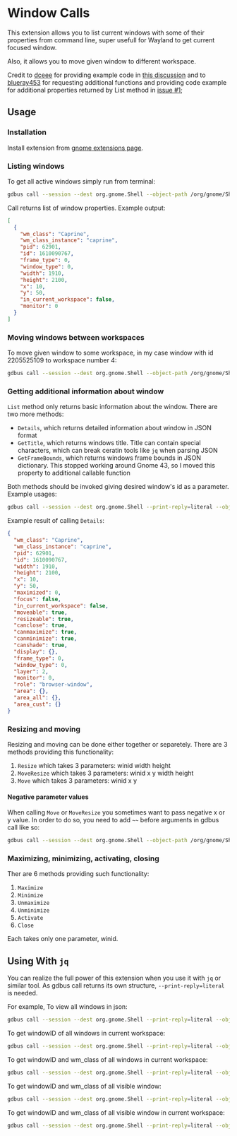# Window Calls

This extension allows you to list current windows with some of their properties from command line, super usefull for Wayland to get current focused window.

Also, it allows you to move given window to different workspace.

Credit to [dceee](https://github.com/dceee) for providing example code in [this discussion](https://gist.github.com/rbreaves/257c3edfa301786e66e964d7ac036269)
and to [blueray453](https://github.com/blueray453) for requesting additional functions and providing code example for additional properties returned by List
method in [issue #1](https://github.com/ickyicky/window-calls/issues/1);

## Usage

### Installation

Install extension from [gnome extensions page](https://extensions.gnome.org/extension/4724/window-calls/).

### Listing windows

To get all active windows simply run from terminal:

```sh
gdbus call --session --dest org.gnome.Shell --object-path /org/gnome/Shell/Extensions/Windows --method org.gnome.Shell.Extensions.Windows.List
```

Call returns list of window properties. Example output:
```json
[
  {
    "wm_class": "Caprine",
    "wm_class_instance": "caprine",
    "pid": 62901,
    "id": 1610090767,
    "frame_type": 0,
    "window_type": 0,
    "width": 1910,
    "height": 2100,
    "x": 10,
    "y": 50,
    "in_current_workspace": false,
    "monitor": 0
  }
]
```

### Moving windows between workspaces

To move given window to some workspace, in my case window with id 2205525109 to workspace number 4:

```sh
gdbus call --session --dest org.gnome.Shell --object-path /org/gnome/Shell/Extensions/Windows --method org.gnome.Shell.Extensions.Windows.MoveToWorkspace 2205525109 4
```

### Getting additional information about window

`List` method only returns basic information about the window. There are two more methods:

- `Details`, which returns detailed information about window in JSON format
- `GetTitle`, which returns windows title. Title can contain special characters, which can break ceratin tools like `jq` when parsing JSON
- `GetFrameBounds`, which returns windows frame bounds in JSON dictionary. This stopped working around Gnome 43, so I moved this property to additional callable function

Both methods should be invoked giving desired window's id as a parameter. Example usages:

```sh
gdbus call --session --dest org.gnome.Shell --print-reply=literal --object-path /org/gnome/Shell/Extensions/Windows --method org.gnome.Shell.Extensions.Windows.Details 2205525109
```

Example result of calling `Details`:
```json
{
  "wm_class": "Caprine",
  "wm_class_instance": "caprine",
  "pid": 62901,
  "id": 1610090767,
  "width": 1910,
  "height": 2100,
  "x": 10,
  "y": 50,
  "maximized": 0,
  "focus": false,
  "in_current_workspace": false,
  "moveable": true,
  "resizeable": true,
  "canclose": true,
  "canmaximize": true,
  "canminimize": true,
  "canshade": true,
  "display": {},
  "frame_type": 0,
  "window_type": 0,
  "layer": 2,
  "monitor": 0,
  "role": "browser-window",
  "area": {},
  "area_all": {},
  "area_cust": {}
}
```

### Resizing and moving

Resizing and moving can be done either together or separetely. There are 3 methods providing this functionality:

1. `Resize` which takes 3 parameters: winid width height
2. `MoveResize` which takes 3 parameters: winid x y width height
3. `Move` which takes 3 parameters: winid x y

#### Negative parameter values

When calling `Move` or `MoveResize` you sometimes want to pass negative x or y value. In order to do so, you need to add `~~` before arguments in gdbus call like so:

```sh
gdbus call --session --dest org.gnome.Shell --object-path /org/gnome/Shell/Extensions/Windows --method org.gnome.Shell.Extensions.Windows.Move ~~ 12345678908 -32 -13
```

### Maximizing, minimizing, activating, closing

Ther are 6 methods providing such functionality:

1. `Maximize`
2. `Minimize`
3. `Unmaximize`
4. `Unminimize`
5. `Activate`
6. `Close`

Each takes only one parameter, winid.

## Using With `jq`

You can realize the full power of this extension when you use it with `jq` or similar tool. As gdbus call returns its own structure, `--print-reply=literal` is needed.

For example, To view all windows in json:
```sh
gdbus call --session --dest org.gnome.Shell --print-reply=literal --object-path /org/gnome/Shell/Extensions/Windows --method org.gnome.Shell.Extensions.Windows.List | jq .
```
To get windowID of all windows in current workspace:
```sh
gdbus call --session --dest org.gnome.Shell --print-reply=literal --object-path /org/gnome/Shell/Extensions/Windows --method org.gnome.Shell.Extensions.Windows.List | jq -c '.[] | select (.in_current_workspace == true) | .id'
```
To get windowID and wm_class of all windows in current workspace:
```sh
gdbus call --session --dest org.gnome.Shell --print-reply=literal --object-path /org/gnome/Shell/Extensions/Windows --method org.gnome.Shell.Extensions.Windows.List | jq -c '[.[] | select (.in_current_workspace == true) | {id: .id,wm_class: .wm_class}]'
```
To get windowID and wm_class of all visible window:
```sh
gdbus call --session --dest org.gnome.Shell --print-reply=literal --object-path /org/gnome/Shell/Extensions/Windows --method org.gnome.Shell.Extensions.Windows.List | jq -c '[.[] | select (.frame_type == 0 and .window_type == 0) | {id: .id,wm_class: .wm_class}]'
```
To get windowID and wm_class of all visible window in current workspace:
```sh
gdbus call --session --dest org.gnome.Shell --print-reply=literal --object-path /org/gnome/Shell/Extensions/Windows --method org.gnome.Shell.Extensions.Windows.List | jq -c '[.[] | select (.in_current_workspace == true and .frame_type == 0 and .window_type == 0) | {id: .id,wm_class: .wm_class}]' | jq .
